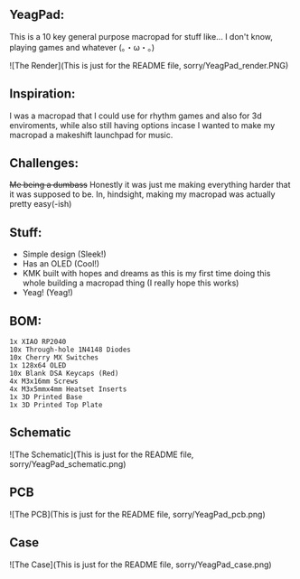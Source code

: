 ## YeagPad:
This is a 10 key general purpose macropad for stuff like... I don't know, playing games and whatever (。・ω・。)

![The Render](This is just for the README file, sorry/YeagPad_render.PNG)

## Inspiration:
I was a macropad that I could use for rhythm games and also for 3d enviroments, while also still having options incase I wanted to make my macropad a makeshift launchpad for music.

## Challenges:
~~Me being a dumbass~~ Honestly it was just me making everything harder that it was supposed to be. In, hindsight, making my macropad was actually pretty easy(-ish)

## Stuff:
- Simple design (Sleek!)
- Has an OLED (Cool!)
- KMK built with hopes and dreams as this is my first time doing this whole building a macropad thing (I really hope this works)
- Yeag! (Yeag!)

## BOM:
    1x XIAO RP2040
    10x Through-hole 1N4148 Diodes
    10x Cherry MX Switches
    1x 128x64 OLED
    10x Blank DSA Keycaps (Red)
    4x M3x16mm Screws
    4x M3x5mmx4mm Heatset Inserts
    1x 3D Printed Base
    1x 3D Printed Top Plate

## Schematic
![The Schematic](This is just for the README file, sorry/YeagPad_schematic.png)

## PCB
![The PCB](This is just for the README file, sorry/YeagPad_pcb.png)

## Case
![The Case](This is just for the README file, sorry/YeagPad_case.png)
